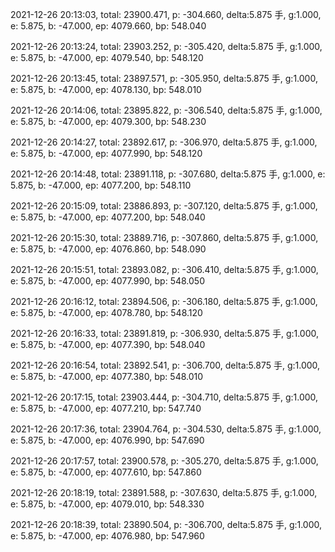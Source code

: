 2021-12-26 20:13:03, total: 23900.471, p: -304.660, delta:5.875 手, g:1.000, e: 5.875, b: -47.000, ep: 4079.660, bp: 548.040

2021-12-26 20:13:24, total: 23903.252, p: -305.420, delta:5.875 手, g:1.000, e: 5.875, b: -47.000, ep: 4079.540, bp: 548.120

2021-12-26 20:13:45, total: 23897.571, p: -305.950, delta:5.875 手, g:1.000, e: 5.875, b: -47.000, ep: 4078.130, bp: 548.010

2021-12-26 20:14:06, total: 23895.822, p: -306.540, delta:5.875 手, g:1.000, e: 5.875, b: -47.000, ep: 4079.300, bp: 548.230

2021-12-26 20:14:27, total: 23892.617, p: -306.970, delta:5.875 手, g:1.000, e: 5.875, b: -47.000, ep: 4077.990, bp: 548.120

2021-12-26 20:14:48, total: 23891.118, p: -307.680, delta:5.875 手, g:1.000, e: 5.875, b: -47.000, ep: 4077.200, bp: 548.110

2021-12-26 20:15:09, total: 23886.893, p: -307.120, delta:5.875 手, g:1.000, e: 5.875, b: -47.000, ep: 4077.200, bp: 548.040

2021-12-26 20:15:30, total: 23889.716, p: -307.860, delta:5.875 手, g:1.000, e: 5.875, b: -47.000, ep: 4076.860, bp: 548.090

2021-12-26 20:15:51, total: 23893.082, p: -306.410, delta:5.875 手, g:1.000, e: 5.875, b: -47.000, ep: 4077.990, bp: 548.050

2021-12-26 20:16:12, total: 23894.506, p: -306.180, delta:5.875 手, g:1.000, e: 5.875, b: -47.000, ep: 4078.780, bp: 548.120

2021-12-26 20:16:33, total: 23891.819, p: -306.930, delta:5.875 手, g:1.000, e: 5.875, b: -47.000, ep: 4077.390, bp: 548.040

2021-12-26 20:16:54, total: 23892.541, p: -306.700, delta:5.875 手, g:1.000, e: 5.875, b: -47.000, ep: 4077.380, bp: 548.010

2021-12-26 20:17:15, total: 23903.444, p: -304.710, delta:5.875 手, g:1.000, e: 5.875, b: -47.000, ep: 4077.210, bp: 547.740

2021-12-26 20:17:36, total: 23904.764, p: -304.530, delta:5.875 手, g:1.000, e: 5.875, b: -47.000, ep: 4076.990, bp: 547.690

2021-12-26 20:17:57, total: 23900.578, p: -305.270, delta:5.875 手, g:1.000, e: 5.875, b: -47.000, ep: 4077.610, bp: 547.860

2021-12-26 20:18:19, total: 23891.588, p: -307.630, delta:5.875 手, g:1.000, e: 5.875, b: -47.000, ep: 4079.010, bp: 548.330

2021-12-26 20:18:39, total: 23890.504, p: -306.700, delta:5.875 手, g:1.000, e: 5.875, b: -47.000, ep: 4076.980, bp: 547.960